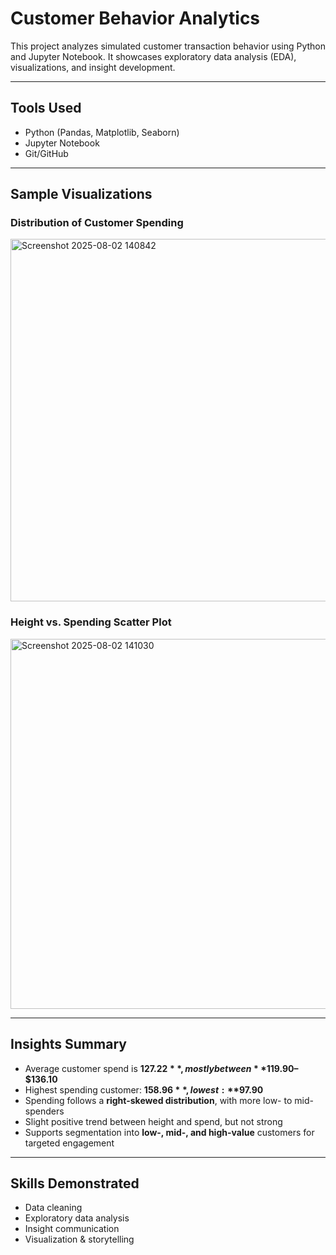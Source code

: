 # Customer Behavior Analytics

This project analyzes simulated customer transaction behavior using Python and Jupyter Notebook. It showcases exploratory data analysis (EDA), visualizations, and insight development.

---

## Tools Used
- Python (Pandas, Matplotlib, Seaborn)
- Jupyter Notebook
- Git/GitHub

---

## Sample Visualizations

### Distribution of Customer Spending
<img width="905" height="580" alt="Screenshot 2025-08-02 140842" src="https://github.com/user-attachments/assets/0b303b7a-139c-490d-999f-06749d7e2bd4" />


### Height vs. Spending Scatter Plot
<img width="901" height="592" alt="Screenshot 2025-08-02 141030" src="https://github.com/user-attachments/assets/70421614-a9b5-46e4-9100-29dc1a0bc59f" />


---

## Insights Summary
- Average customer spend is **$127.22**, mostly between **$119.90–$136.10**
- Highest spending customer: **$158.96**, lowest: **$97.90**
- Spending follows a **right-skewed distribution**, with more low- to mid-spenders
- Slight positive trend between height and spend, but not strong
- Supports segmentation into **low-, mid-, and high-value** customers for targeted engagement

---

## Skills Demonstrated
- Data cleaning
- Exploratory data analysis
- Insight communication
- Visualization & storytelling
